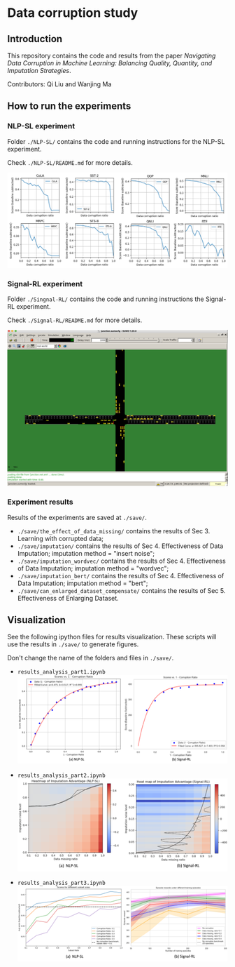 # Data corruption study

## Introduction
This repository contains the code and results from the paper *Navigating Data Corruption in Machine Learning: Balancing Quality, Quantity, and Imputation Strategies*.

Contributors:
Qi Liu and Wanjing Ma

## How to run the experiments
### NLP-SL experiment
Folder ```./NLP-SL/``` contains the code and running instructions for the NLP-SL experiment.

Check ```./NLP-SL/README.md``` for more details.

![NLP-SL](assets/data_corruption_effect_nlp_details.png "GLUE tasks")


### Signal-RL experiment
Folder ```./Singnal-RL/``` contains the code and running instructions the Signal-RL experiment.

Check ```./Signal-RL/README.md``` for more details.

![Signal-RL](assets/sumo_illustration.png "SUMO env illustration")


### Experiment results
Results of the experiments are saved at ```./save/```.
 - ```./save/the_effect_of_data_missing/``` contains the results of Sec 3. Learning with corrupted data; 
 - ```./save/imputation/``` contains the results of Sec 4. Effectiveness of Data Imputation; imputation method = "insert noise";
 - ```./save/imputation_wordvec/``` contains the results of Sec 4. Effectiveness of Data Imputation; imputation method = "wordvec";
 - ```./save/imputation_bert/``` contains the results of Sec 4. Effectiveness of Data Imputation; imputation method = "bert";
 - ```./save/can_enlarged_dataset_compensate/``` contains the results of Sec 5. Effectiveness of Enlarging Dataset.


## Visualization
See the following ipython files for results visualization. These scripts will use the results in ```./save/``` to generate figures.

Don't change the name of the folders and files in ```./save/```.

 - ```results_analysis_part1.ipynb```
![Data corruption ratio vs model performance](assets/data_missing_curve_fit.png "Data corruption ratio vs model performance")

 - ```results_analysis_part2.ipynb```
![Imputation advantage heatmap](assets/imputation_advantage_heatmaps.png "Imputation advantage heatmap")

 - ```results_analysis_part3.ipynb```
![enlarging dataset](assets/enlarging_dataset.png "enlarging dataset")